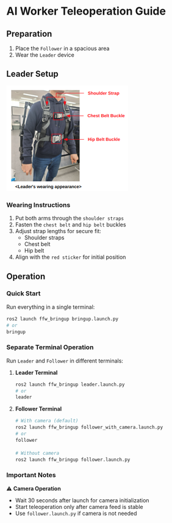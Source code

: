 # AI Worker Teleoperation Guide

## Preparation
1. Place the `Follower` in a spacious area
2. Wear the `Leader` device

## Leader Setup
![Leader's wearing appearance](assets/leader_wearing_appearance.png)

### Wearing Instructions
1. Put both arms through the `shoulder straps`
2. Fasten the `chest belt` and `hip belt` buckles
3. Adjust strap lengths for secure fit:
   - Shoulder straps
   - Chest belt
   - Hip belt
4. Align with the `red sticker` for initial position

## Operation

### Quick Start
Run everything in a single terminal:
```bash
ros2 launch ffw_bringup bringup.launch.py
# or
bringup
```

### Separate Terminal Operation
Run `Leader` and `Follower` in different terminals:

1. **Leader Terminal**
   ```bash
   ros2 launch ffw_bringup leader.launch.py
   # or
   leader
   ```

2. **Follower Terminal**
   ```bash
   # With camera (default)
   ros2 launch ffw_bringup follower_with_camera.launch.py
   # or
   follower

   # Without camera
   ros2 launch ffw_bringup follower.launch.py
   ```

### Important Notes
⚠️ **Camera Operation**
- Wait 30 seconds after launch for camera initialization
- Start teleoperation only after camera feed is stable
- Use `follower.launch.py` if camera is not needed
